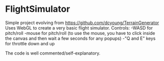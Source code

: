 # FlightSimulator
Simple project evolving from https://github.com/dcyoung/TerrainGenerator
Uses WebGL to create a very basic flight simulator.
Controls: 
-WASD for pitch/roll 
-mouse for pitch/roll (to use the mouse, you have to click inside the canvas and then wait a few seconds for any popups)
-"Q and E" keys for throttle down and up

The code is well commented/self-explanatory. 